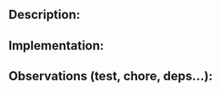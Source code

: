 ## Description:

<!-- Insert a brief description of what this branch contains and which features was develop, and why. -->

## Implementation:

<!-- 
  How did you develop this feature/bugfix? 
  Which thinking process did you went through to solve this? 
  Make a bullet point list. Eg.:

  - Created new routes definitions for `PUT` and `DELETE`;
  - Implement new page inside frontend;
-->

## Observations (test, chore, deps...):
